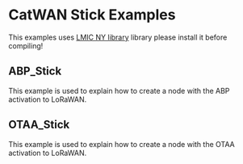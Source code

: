 # CatWAN Stick Examples

This examples uses [LMIC NY library](https://github.com/things-nyc/arduino-lmic) library please install it before compiling! 

## ABP_Stick

This example is used to explain how to create a node with the ABP activation to LoRaWAN.

## OTAA_Stick

This example is used to explain how to create a node with the OTAA activation to LoRaWAN.